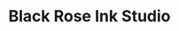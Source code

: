 ---
title: "Black Rose Ink Studio"
url: /castello-de-la-plana/black-rose-ink-studio/
shop: tatuaje
---